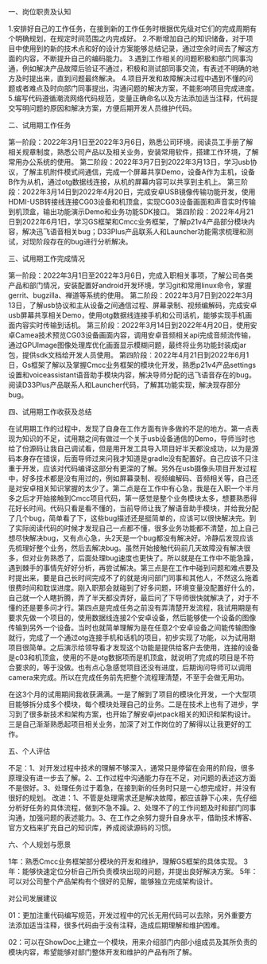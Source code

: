 一、岗位职责及认知

1.安排好自己的工作任务，在接到新的工作任务时根据优先级对它们的完成周期有个明确规划，在规定时间范围之内完成好。
2.不断增加自己的知识储备，对于项目中使用到的新的技术点和好的设计方案能够总结记录，通过空余时间去了解这方面的内容，不断提升自己的编码能力。
3.遇到工作相关的问题积极和部门同事沟通，例如解决产品故障后验证不通过，积极和测试部同事交流，有表述不明确的地方及时提出来，直到问题最终解决。
4.项目开发和故障解决过程中遇到不懂的问题或者难点及时向部门同事提出，沟通问题的解决方案，不能影响项目完成进度。
5.编写代码遵循潮流网络代码规范，变量正确命名以及方法添加适当注释，代码提交写明问题的原因和解决方案，方便后期开发人员维护代码。

二、试用期工作任务

第一阶段：2022年3月1日至2022年3月6日，熟悉公司环境，阅读员工手册了解相关规章制度，熟悉公司产品以及相关业务，安装常用软件，搭建工作环境，了解常用办公系统的使用。
第二阶段：2022年3月7日到2022年3月13日，学习usb协议，了解主机附件模式间通信，完成一个屏幕共享Demo，设备A作为主机，设备B作为从机，通过otg数据线连接，从机的屏幕内容可以共享到主机上。
第三阶段：2022年3月14日到2022年4月20日，完成安卓USB镜像传输功能开发，使用HDMI-USB转接线连接CG03设备和机顶盒，实现CG03设备画面和声音实时传输到机顶盒，输出功能演示Demo和业务功能SDK接口。
第四阶段：2022年4月21日到2022年6月1日，学习GS框架和Cmcc业务框架，了解p21v4产品部分模块内容，解决迅飞语音相关bug；D33Plus产品联系人和Launcher功能需求梳理和测试，对现阶段存在的bug进行分析解决。

三、试用期工作完成情况

第一阶段：2022年3月1日至2022年3月6日，完成入职相关事项，了解公司各类产品和部门情况，安装配置好android开发环境，学习git和常用linux命令，掌握gerrit、bugzilla、禅道等系统的使用。
第二阶段：2022年3月7日到2022年3月13日，了解usb协议和主从设备之间通信过程、屏幕录制、视频编解码，完成安卓usb屏幕共享相关Demo，使用otg数据线连接手机和公司话机，能够实现手机画面内容实时传输到话机。
第三阶段：2022年3月14日到2022年4月20日，使用安卓Camea技术预览CG03设备画面内容，调用安卓音频相关api完成音频流传输，通过GPUImage图像处理库优化画面显示模糊问题，最终将业务功能封装成jar包，提供sdk文档给开发人员使用。
第四阶段：2022年4月21日到2022年6月1日，Gs框架了解以及掌握Cmcc业务框架的模块化开发，熟悉p21v4产品settings设置和voiceassistant语音助手模块内容，解决导师分配的迅飞语音存在的bug。阅读D33Plus产品联系人和Launcher代码，了解其功能实现，解决现存部分bug。

四、试用期工作收获及总结

在试用期工作的过程中，发现了自身在工作方面有许多做的不足的地方。第一点表现为知识的不足，试用期之间有做过一个关于usb设备通信的Demo，导师当时也给了份源码让我自己调试看，但是用开发工具导入项目好半天都没成功，以为是源码本身存在错误，后面导师过来问我才知道是gradle没有配置好。自己应该不只注重于开发，应该对代码编译这部分有更深的了解。另外在usb摄像头项目开发过程中，好多技术都是没有用过的，例如屏幕录制、视频编解码、音频相关等，自己还是对安卓相关知识掌握的太少了。第二点是在工作中有心急，我是在入职一个半月多之后才开始接触到Cmcc项目代码，第一感觉是整个业务模块太多，想要熟悉得花好长时间。代码只看是看不懂的，当前导师让我了解语音助手模块，并给我分配了几个bug，简单看了下，这些bug描述还是挺简单的，应该可以很快解决完。到了实际阅读代码的时候才发现自己一点都不懂，很多业务功能都不清楚，加上自己想尽快解决bug，又有点心急，头2天是一个bug都没有解决好。冷静后发现应该先梳理好整个业务，然后去解决bug。虽然开始接触代码前几天故障没有解决很多，但对业务熟悉了，后面处理bug速度也更快了。所以就是在工作中不能急躁，遇到棘手的事情先好好分析，再尝试解决。第三点是在工作中碰到问题和难点要及时提出来，要是自己长时间完成不了的就是询问部门同事和其他人，不然这么拖着很费时间和耽误进度。刚入职那会就碰到了好多问题，环境变量没配置好什么的，自己就一个人瞎折腾，弄了半天都没弄好，最后问了下导师很快就解决了，对于不懂的还是要多问才行。第四点是完成任务之前没有弄清楚开发流程，我试用期是有要求先做一个项目的，使用数据线连接2个安卓设备，然后能够使一个设备的图像传输到另外一个设备。当时也就简单理解为是在任意2个安卓设备之间能传输图像就行，完成了一个通过otg连接手机和话机的项目，初步实现了功能，以为试用期项目很简单。之后演示给领导看才发现这个功能是提供给客户去使用，连接的设备是c03和机顶盒，使用的不是otg数据项而是机顶盒，就说明了完成的项目是不符合要求的，等于没做。也有点心急感觉项目还没有进度，后期询问导师可以调用camera来完成。所以在完成任务前先把整个流程理清楚，不至于会做无用功。

在这3个月的试用期间我收获满满。一是了解到了项目的模块化开发，一个大型项目能够拆分成多个模块，每个模块处理自己的业务。二是在技术上也有了进步，学习到了很多新技术和架构方案，也开始了解安卓jetpack相关的知识和架构设计。三是自己渐渐熟悉起项目相关业务，加深了对工作岗位的了解得以让我更好的工作。

五、个人评估

不足：1、对开发过程中技术的理解不够深入，通常只是停留在会用的阶段，很多原理没有进一步去了解。2、工作过程中沟通能力存在不足，对问题的表述这方面不是很好。3、处理任务过于着急，在接到新的任务时只是一心想完成好，并没有很好的规划。
改进：1、不管是处理需求还是解决故障，都应该静下心来，先仔细分析好任务的具体流程，做到不急不躁。2、处理不了的工作问题及时和部门同事沟通，加强问题的表述能力。3、在工作之余努力提升自身水平，借助技术博客、官方文档来扩充自己的知识库，养成阅读源码的习惯。

六、个人规划与愿景

1年：熟悉Cmcc业务框架部分模块的开发和维护，理解GS框架的具体实现。
3年：能够快速定位分析自己所负责模块出现的问题，并提出良好解决方案。
5年：可以对公司整个产品架构有个很好的见解，能够独立完成架构设计。

对公司发展建议

01：更加注重代码编写规范，开发过程中的冗长无用代码可以去除，另外重要方法添加适当注释，很多代码由于没有注释，造成后期理解和维护困难。

02：可以在ShowDoc上建立一个模块，用来介绍部门内部小组成员及其所负责的模块内容，希望能够对部门整体开发和维护的产品有所了解。
